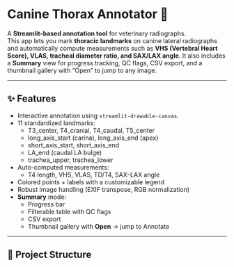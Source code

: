 # Canine Thorax Annotator 🐾

A **Streamlit-based annotation tool** for veterinary radiographs.  
This app lets you mark **thoracic landmarks** on canine lateral radiographs and automatically compute measurements such as **VHS (Vertebral Heart Score), VLAS, tracheal diameter ratio, and SAX/LAX angle**. It also includes a **Summary** view for progress tracking, QC flags, CSV export, and a thumbnail gallery with “Open” to jump to any image.

---

## ✨ Features
- Interactive annotation using `streamlit-drawable-canvas`.
- 11 standardized landmarks:
  - T3_center, T4_cranial, T4_caudal, T5_center  
  - long_axis_start (carina), long_axis_end (apex)  
  - short_axis_start, short_axis_end  
  - LA_end (caudal LA bulge)  
  - trachea_upper, trachea_lower
- Auto-computed measurements:
  - T4 length, VHS, VLAS, TD/T4, SAX–LAX angle
- Colored points + labels with a customizable legend
- Robust image handling (EXIF transpose, RGB normalization)
- **Summary** mode:
  - Progress bar
  - Filterable table with QC flags
  - CSV export
  - Thumbnail gallery with **Open** → jump to Annotate

---

## 📂 Project Structure
